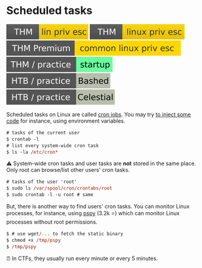 # Scheduled tasks

[![linprivesc](../../../_badges/thm/linprivesc.svg)](https://tryhackme.com/room/linprivesc)
[![linuxprivesc](../../../_badges/thm/linuxprivesc.svg)](https://tryhackme.com/room/linuxprivesc)
[![commonlinuxprivesc](../../../_badges/thmp/commonlinuxprivesc.svg)](https://tryhackme.com/room/commonlinuxprivesc)
[![startup](../../../_badges/thm-p/startup.svg)](https://tryhackme.com/room/startup)
[![bashed](../../../_badges/htb-p/bashed.svg)](https://app.hackthebox.com/machines/Bashed)
[![celestial](../../../_badges/htb-p/celestial.svg)](https://app.hackthebox.com/machines/Celestial)

<div class="row row-cols-lg-2"><div>

Scheduled tasks on Linux are called [cron jobs](/operating-systems/linux/_knowledge/index.md#cron-jobs). You may try [to inject some code](injection.md) for instance, using environment variables.

```ps
# tasks of the current user
$ crontab -l
# list every system-wide cron task
$ ls -la /etc/cron*
```

⚠️ System-wide cron tasks and user tasks are **not** stored in the same place. Only root can browse/list other users' cron tasks.

```ps
# tasks of the user 'root'
$ sudo ls /var/spool/cron/crontabs/root
$ sudo crontab -l -u root # same
```
</div><div>

But, there is another way to find users' cron tasks. You can monitor Linux processes, for instance, using [pspy](https://github.com/DominicBreuker/pspy) (3.2k ⭐) which can monitor Linux processes without root permissions.

```ps
$ # use wget/... to fetch the static binary
$ chmod +x /tmp/pspy
$ /tmp/pspy
```

⏰ In CTFs, they usually run every minute or every 5 minutes.
</div></div>